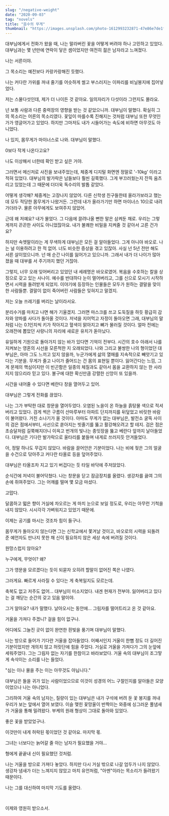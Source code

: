 ```yaml
---
slug: "/negative-weight"
date: "2020-09-03"
tag: "novels"
title: "음수의 무게"
thumbnail: "https://images.unsplash.com/photo-1612993232871-47e86e7de1f9"
---
```


대부님에게서 전화가 왔을 때, 나는 말라버린 꽃을 어떻게 버려야 하나 고민하고 있었다. 대부님과는 몇 년만에 연락이 닿은 셈이었지만 여전히 젊은 남자라고 느껴졌다.

나는 서른이야.

그 목소리는 예전보다 카랑카랑해진 듯했다.

나는 커다란 가위를 꺼내 줄기를 어슷하게 썰고 부스러지는 이파리를 비닐봉지에 집어넣었다.

저는 스물다섯인데, 제가 더 나이든 것 같아요. 일의자리가 다섯이라 그런지도 몰라요.

넌 보통 사람과 다른 중력장의 영향을 받는 것 같았으니까. 대부님이 말했다. 확실히 그의 목소리는 어른의 목소리였다. 꽃잎이 마를수록 진해지는 것처럼 대부님 또한 무엇인가가 영글어가고 있었다. 하지만 그마저도 내가 시들어가는 속도에 비하면 아무것도 아니었다.

나 있지, 몸무게가 마이너스로 나와. 대부님이 말했다.

0보다 작게 나온다고요?

나도 이상해서 너한테 확인 받고 싶은 거야.

그러면서 메신저로 사진을 보내주었는데, 체중계 디지털 화면엔 정말로 '-10kg' 이라고 적혀 있었다.  대부님의 발가락은 남들보다 훨씬 길쭉했다. 그게 부끄러웠는지 잔뜩 움츠리고 있었는데 그 때문에 더더욱 독수리의 발톱 같았다.

어떻게 생각해? 체중계는 고장나지 않았어. 다른 신학생 친구들한테 올라가보라고 했는데 모두 적당한 몸무게가 나왔거든. 그런데 내가 올라가기만 하면 마이너스 10으로 내려가더라구. 물론 아무에게도 보여주지 않았어.

근데 왜 저예요? 내가 물었다. 그 다음에 끌려나올 뻔한 말은 삼켜둔 채로. 우리는 그렇게까지 끈끈한 사이도 아니었잖아요. 내가 불쾌한 비밀을 지켜줄 것 같아서 고른 건가요?

하지만 속엣말이라는 게 무색하게 대부님은 모든 걸 알아들었다. 그게 아니야 바오로. 나는 널 이용하려고 한 적 없어. 너도 비슷한 증상을 겪고 있잖아. 사실 넌 5년 전만 해도 서른 살이었으니까. 넌 매 순간 나이를 잃어가고 있으니까. 그래서 내가 더 나이가 많아졌을 때 대부를 서 주기까지 했던 거잖아.

그렇지, 너무 오래 잊어버리고 있었던 내 세례명은 바오로였어. 복음을 수호하는 칼을 상징으로 갖고 있는 사나이. 예수를 반대하다 눈이 멀어버리고, 그를 신으로 모시기 시작하면서 시력을 돌려받게 되었지. 이야기에 등장하는 인물들은 모두가 원하는 결말을 맞이한 사람들뿐. 결말이 없이 죽어버린 사람들은 잊혀지고 말겠지.

저는 오늘 쓰레기를 버리는 날이라서요.

분리수거를 마치고 나면 해가 기울겠지. 그러면 마스크를 쓰고 도둑질을 하듯 황급히 감자와 양파를 사다가 돌아올 것이다. 저녁을 지어먹고 자정이 돌아오면 그래, 대부님의 말처럼 나는 0.1인치씩 키가 작아지고 혈색이 맑아지고 뼈가 물러질 것이다. 얼마 전에는 오래전에 뽑았던 사랑니의 자리에 새로운 유치가 돋아났다.

유일하게 기원으로 돌아가지 않는 바가 있다면 기억이 전부다. 시간의 호수 아래서 나를 지켜보는 영혼의 시선을 모른척한 지 오래되었다. 나와 그리고 불쌍한 나의 형이었던 대부님은, 아마 그도 느끼고 있지 않을까, 누군가에게 삶의 열매를 지속적으로 빼앗기고 있다는 기분을. 무게가 줄고 나이가 줄어드는 건 몸의 표현일 뿐이다. 잃어간다는 느낌, 그게 문제의 핵심이지만 이 빈곤함은 일종의 체질과도 같아서 몸을 교환하지 않는 한 사라지지 않으리라 믿고 있다. 불구에 대한 확신만큼 강렬한 신앙이 또 있을까.

시간을 내어줄 수 있다면 베란다 창을 열어두고 있어.

대부님은 그렇게 전화를 끊었다.

나는 그가 부탁한 대로 창문을 열어두었다. 오염된 노을이 온 하늘을 흙탕물 색으로 적셔버리고 있었다. 검게 썩은 구름이 산마루부터 아파트 단지까지를 뒤덮었고 비릿한 바람이 불어왔다. 거친 소나기가 올 것이다. 아마도 무게가 없는 대부님은, 발전소 굴뚝 사이의 검은 점에서부터, 사선으로 쏟아지는 빗줄기를 뚫고 활강해오려고 할 테지. 검은 점은 초승달처럼 길쭉해지더니 이윽고 번개의 빛나는 종잇장을 뚫고 베란다 앞까지 날아들었다. 대부님은 기다란 발가락으로 울타리를 붙들며 내게로 쓰러지듯 안겨들었다.

아, 정말 하나도 무겁지 않았다. 바람을 끌어안은 기분이었다.  나는 비에 젖은 그의 얼굴을 수건으로 닦아주고 커다란 타올로 등을 덮어주었다.  

대부님은 타올조차 지고 있기 버겁다는 듯 타일 바닥에 주저앉았다.

순식간에 저녁이 불어닥쳤다. 나는 창문을 닫고 잠금장치를 올렸다. 생강차를 끓여 그의 손에 쥐여주었다. 그는 어깨를 떨며 몇 모금 마셨다.

고맙다.

달콤하고 떫은 향이 거실에 차오르는 게 마치 눈으로 보일 정도로, 우리는 아무런 기척을 내지 않았다. 시시각각 가벼워지고 있었기 때문에.

이제는 공기를 마시는 것조차 힘이 들구나.

몸무게가 돌아오지 않는다면 그는 신학교에서 쫓겨날 것이고, 바오로의 시력을 되돌려 준 예언자도 만나지 못한 채 신이 필요하지 않은 세상 속에 버려질 것이다.

원망스럽지 않아요?

누구에게, 무엇이? 왜?

그가 영문을 모르겠다는 듯이 되묻자 오히려 할말이 없어진 쪽은 나였다.

그러게요. 빠르게 사라질 수 있다는 게 축복일지도 모르는데.

축복도 없고 저주도 없어... 대부님이 미소지었다. 내겐 현재가 전부야. 잃어버리고 있다는 걸 깨닫는 순간의 갖고 있음 말이야.

그거 알아요? 내가 말했다. 날아오시는 동안에... 그림자를 떨어트리고 온 것 같아요.

거울을 가져다 주겠니? 걸을 힘이 없구나.

어디에도 그늘진 곳이 없이 완연한 흰빛을 풍기며 대부님이 말했다.

나는 방으로 들어가 기다란 거울을 잡아들었다. 어째서인지 거울이 한뼘 정도 더 길어진 기분이었지만 개의치 않고 허릿단에 힘을 주었다. 거실로 거울을 가져다가 그의 눈앞에 세워주었다. 그는 그림자 없는 자기를 한참이고 바라보았다. 거울 속의 대부님이 조그맣게 속삭이는 소리를 나는 들었다.

"심는 이나 물을 주는 이는 아무것도 아닙니다."

대부님은 들을 귀가 있는 사람이었으므로 이것이 성경의 어느 구절인지를 알아들은 모양이었으나 나는 아니었다.

그리하여 거울 속의 남자는, 질량이 있는 대부님은 내가 구석에 버려 둔 꽃 봉지를 꺼내 우리가 보는 앞에서 열어 보였다. 이슬 맺힌 꽃망울이 반짝이는 와중에 싱그러운 풀냄새가 거울을 통해 밀려왔다. 부케의 원래 형상이 그대로 돌아와 있었다.

좋은 꽃을 받았었구나.

이것만이 내게 허락된 몫이었던 것 같아요. 마지막 몫.

그녀는 너보다는 늙어갈 줄 아는 남자가 필요했을 거야...

형에게 끝끝내 신이 필요했던 것처럼.

나는 거울을 방으로 가져다 놓았다. 하지만 다시 거실 밖으로 나갈 엄두가 나지 않았다. 생강차 냄새가 더는 느껴지지 않았고 마치 유언처럼, "아멘"이라는 목소리가 들려왔기 때문이다.

나는 그를 대신하여 마지막 기도를 올렸다.

<br />

이제와 영원히 받으소서.
